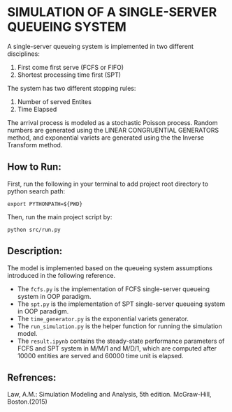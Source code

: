 # SIMULATION OF A SINGLE-SERVER QUEUEING SYSTEM
A single-server queueing system is implemented in two different disciplines:<br>
1. First come first serve (FCFS or FIFO)
2. Shortest processing time first (SPT)

The system has two different stopping rules:<br>
1. Number of served Entites 
2. Time Elapsed

The arrival process is modeled as a stochastic Poisson process. Random numbers are generated using the LINEAR CONGRUENTIAL GENERATORS method, and exponential variets are generated using the the Inverse Transform method.


## How to Run:
First, run the following in your terminal to add project root directory to python search path:
```
export PYTHONPATH=${PWD}
```

Then, run the main project script by:
```
python src/run.py
```

## Description:
The model is implemented based on the queueing system assumptions introduced in the following reference.
- The `fcfs.py` is the implementation of FCFS single-server queueing system in OOP paradigm.
- The `spt.py` is the implementation of SPT single-server queueing system in OOP paradigm.
- The `time_generator.py` is the exponential variets generator.
- The `run_simulation.py` is the helper function for running the simulation model. 
- The `result.ipynb` contains the steady-state performance parameters of FCFS and SPT system in M/M/1 and M/D/1, which are computed after 10000 entities are served and 60000 time unit is elapsed. 

## Refrences:
Law, A.M.: Simulation Modeling and Analysis, 5th edition. McGraw-Hill, Boston.(2015)
